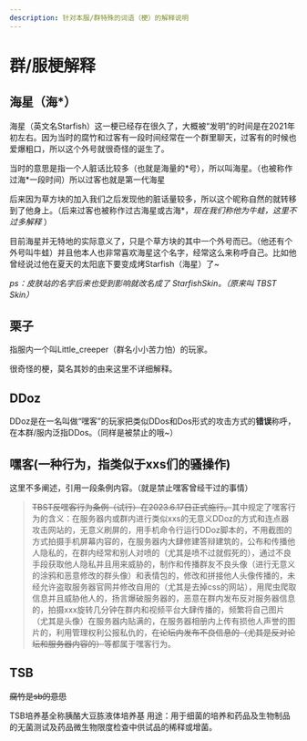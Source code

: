 ```yaml
---
description: 针对本服/群特殊的词语（梗）的解释说明
---
```


# 群/服梗解释

## 海星（海\*）

海星（英文名Starfish）这一梗已经存在很久了，大概被“发明”的时间是在2021年初左右。因为当时的腐竹和过客有一段时间经常在一个群里聊天，过客有的时候也爱爆粗口，所以这个外号就很奇怪的诞生了。

当时的意思是指一个人脏话比较多（也就是海量的\*号），所以叫海星。（也被称作过海\*一段时间）所以过客也就是第一代海星

后来因为草方块的加入我们之后发现他的脏话量较多，所以这个昵称自然的就转移到了他身上。（后来过客也被称作过古海星或古海\*，_现在我们称他为牛蛙，这里不过多解释_ ）

目前海星并无特地的实际意义了，只是个草方块的其中一个外号而已。（他还有个外号叫牛蛙）并且他本人也非常喜欢海星这个名字，经常这么来称呼自己。比如他曾经说过他在夏天的太阳底下要变成烤Starfish（海星）了\~

_ps：皮肤站的名字后来也受到影响就改名成了 StarfishSkin。（原来叫 TBST Skin）_

## 栗子

指服内一个叫Little\_creeper（群名小小苦力怕）的玩家。

很奇怪的梗，莫名其妙的由来这里不详细解释。

## DDoz

DDoz是在一名叫做“嘿客”的玩家把类似DDos和Dos形式的攻击方式的**错误**称呼，在本群/服内泛指DDos。（同样是被禁止的哦\~）

## 嘿客(一种行为，指类似于xxs们的骚操作)

这里不多阐述，引用一段条例内容。（就是禁止嘿客曾经干过的事情）

> ~~TBST反嘿客行为条例（试行）在2023.6.17日正式施行。~~其中规定了嘿客行为的含义：在服务器内或群内进行类似xxs的无意义DDoz的方式和连点器攻击网站的，无意义刷屏的，用手机命令行运行DDoz脚本的，不用截图的方式拍摄手机屏幕内容的，在服务器内大肆修建答辩建筑的，公布和传播他人隐私的，在群内经常和别人对喷的（尤其是喷不过就假死的），通过不良手段获取他人隐私并且用来威胁的，制作和传播群友不良头像（进行无意义的涂鸦和恶意修改的群头像）和表情包的，修改和拼接他人头像传播的，未经允许盗取服务器官网并修改自用的（尤其是去掉css的网站），用爬虫爬取信息并且威胁他人的，扬言爆破服务器的，恶意在群内发布反对服务器信息的，拍摄xxx旋转几分钟在群内和视频平台大肆传播的，频繁将自己图片（尤其是头像）在服务器内贴满的，在服务器相册内上传有损他人声誉的图片的，利用管理权利公报私仇的，~~在论坛内发布不良信息的（尤其是反对论坛和服务器内容的）~~等都属于嘿客行为。

## TSB

~~腐竹是sb的意思~~

TSB培养基全称胰酪大豆胨液体培养基 用途：用于细菌的培养和药品及生物制品的无菌测试及药品微生物限度检查中供试品的稀释或增菌。

